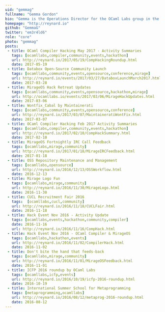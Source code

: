 ```yaml
---
uid: "gemmag"
fullname: "Gemma Gordon"
bio: "Gemma is the Operations Director for the OCaml Labs group in the Cambridge Computer Laboratory, and covers day-to-day management, investigates funding opportunities and organises events."
homepage: "http://reynard.io"
github: "GemmaG"
twitter: "em3r4ld6"
role: "core"
photo: "gemmag"
posts:
 - title: OCaml Compiler Hacking May 2017 - Activity Summaries
   tags: [ocamllabs,compiler,community,events,hackathon]
   url: http://reynard.io/2017/05/19/CompHackingRoundup.html
   date: 2017-05-19
 - title: Databox Open-Source Community Launch
   tags: [ocamllabs,community,events,opensource,conference,mirage]
   url: http://reynard.io/events/2017/03/27/DataboxLaunchMarch2017.html
   date: 2017-03-28
 - title: MirageOS Hack Retreat Updates
   tags: [ocamllabs,community,events,opensource,hackathon,mirage]
   url: http://ocamllabs.io/events/2017/03/06/MirageHackUpdates.html
   date: 2017-03-06
 - title: Wontfix_Cabal by Maintainerati
   tags: [ocamllabs,community,events,opensource,conference]
   url: http://reynard.io/2017/03/07/MaintaineratiWontFix.html
   date: 2017-03-07
 - title: OCaml Compiler Hacking Feb 2017 Activity Summaries
   tags: [ocamllabs,compiler,community,events,hackathon]
   url: http://reynard.io/2017/02/10/CompHackSummary.html
   date: 2017-02-10
 - title: MirageOS Fortnightly IRC Call Feedback
   tags: [ocamllabs,mirage,community]
   url: http://reynard.io/2017/01/18/MirageIRCFeedback.html
   date: 2017-01-18
 - title: OSS Repository Maintenance and Management
   tags: [ocamllabs,opensource]
   url: http://reynard.io/2016/12/13/OSSWorkflow.html
   date: 2016-12-13
 - title: Mirage Logo Fun
   tags: [ocamllabs,mirage,community]
   url: http://reynard.io/2016/11/30/MirageLogo.html
   date: 2016-11-30
 - title: CUCL Recruitment Fair 2016
   tags:  [ocamllabs,cucl,community]
   url: http://reynard.io/2016/11/18/CUCLFair.html
   date: 2016-11-18
 - title: Hack Event Nov 2016 - Activity Update
   tags: [ocamllabs,events,hackathon,community,compiler]
   date: 2016-11-16
   url: http://reynard.io/2016/11/16/CompHack.html
 - title: Hack Event Nov 2016 - OCaml Compiler & MirageOS
   tags: [ocamllabs,hackathon,events]
   url: http://reynard.io/2016/11/02/CompilerHack.html
   date: 2016-11-02
 - title: Don't bite the hand that feeds-back
   tags: [ocamllabs,mirage,community]
   url: http://reynard.io/2016/11/01/MirageOSFeedback.html
   date: 2016-11-01
 - title: ICFP 2016 roundup by OCaml Labs
   tags: [ocamllabs,icfp,events]
   url: http://reynard.io/2016/10/19/icfp-2016-roundup.html
   date: 2016-10-19
 - title: International Summer School for Metaprogramming
   tags: [metaprogramming,ocamllabs]
   url: http://reynard.io/2016/08/12/metaprog-2016-roundup.html
   date: 2016-08-12
---
```

